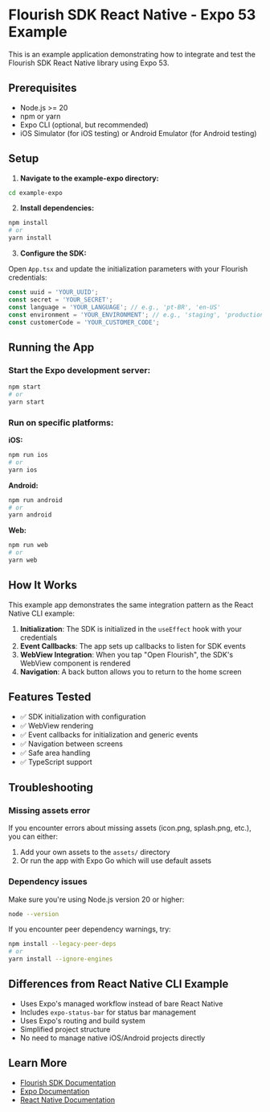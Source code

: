 # Flourish SDK React Native - Expo 53 Example

This is an example application demonstrating how to integrate and test the Flourish SDK React Native library using Expo 53.

## Prerequisites

- Node.js >= 20
- npm or yarn
- Expo CLI (optional, but recommended)
- iOS Simulator (for iOS testing) or Android Emulator (for Android testing)

## Setup

1. **Navigate to the example-expo directory:**

```bash
cd example-expo
```

2. **Install dependencies:**

```bash
npm install
# or
yarn install
```

3. **Configure the SDK:**

Open `App.tsx` and update the initialization parameters with your Flourish credentials:

```typescript
const uuid = 'YOUR_UUID';
const secret = 'YOUR_SECRET';
const language = 'YOUR_LANGUAGE'; // e.g., 'pt-BR', 'en-US'
const environment = 'YOUR_ENVIRONMENT'; // e.g., 'staging', 'production'
const customerCode = 'YOUR_CUSTOMER_CODE';
```

## Running the App

### Start the Expo development server:

```bash
npm start
# or
yarn start
```

### Run on specific platforms:

**iOS:**
```bash
npm run ios
# or
yarn ios
```

**Android:**
```bash
npm run android
# or
yarn android
```

**Web:**
```bash
npm run web
# or
yarn web
```

## How It Works

This example app demonstrates the same integration pattern as the React Native CLI example:

1. **Initialization**: The SDK is initialized in the `useEffect` hook with your credentials
2. **Event Callbacks**: The app sets up callbacks to listen for SDK events
3. **WebView Integration**: When you tap "Open Flourish", the SDK's WebView component is rendered
4. **Navigation**: A back button allows you to return to the home screen

## Features Tested

- ✅ SDK initialization with configuration
- ✅ WebView rendering
- ✅ Event callbacks for initialization and generic events
- ✅ Navigation between screens
- ✅ Safe area handling
- ✅ TypeScript support

## Troubleshooting

### Missing assets error

If you encounter errors about missing assets (icon.png, splash.png, etc.), you can either:

1. Add your own assets to the `assets/` directory
2. Or run the app with Expo Go which will use default assets

### Dependency issues

Make sure you're using Node.js version 20 or higher:

```bash
node --version
```

If you encounter peer dependency warnings, try:

```bash
npm install --legacy-peer-deps
# or
yarn install --ignore-engines
```

## Differences from React Native CLI Example

- Uses Expo's managed workflow instead of bare React Native
- Includes `expo-status-bar` for status bar management
- Uses Expo's routing and build system
- Simplified project structure
- No need to manage native iOS/Android projects directly

## Learn More

- [Flourish SDK Documentation](https://github.com/Flourish-savings/flourish-sdk-react-native)
- [Expo Documentation](https://docs.expo.dev/)
- [React Native Documentation](https://reactnative.dev/)
